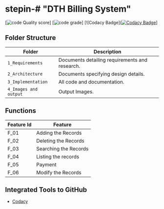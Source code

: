 # stepin-# "DTH Billing System"

[![code Quality score](https://www.code-inspector.com/project/28281/score/svg)]
[![code grade](https://www.code-inspector.com/project/28281/status/svg)]
[![Codacy Badge]([![Codacy Badge](https://app.codacy.com/project/badge/Grade/9e99131ccd144a4ebcd3d449c88b9555)](https://www.codacy.com/gh/SOOGURESH/Stepin-DTH-Billing-System/dashboard?utm_source=github.com&amp;utm_medium=referral&amp;utm_content=SOOGURESH/Stepin-DTH-Billing-System&amp;utm_campaign=Badge_Grade)]

## Folder Structure
Folder               | Description
-------------------  | -----------------------------------------
`1_Requirements`     | Documents detailing requirements and research.
`2_Architecture`     | Documents specifying design details.
`3_Implementation`   | All code and documentation.
`4_Images and output`| Output Images.

## Functions 

| Feature Id | Feature |
| -----------|---------|
|F_01| Adding the Records  |
|F_02| Deleting the Records  |
|F_03| Searching the Records |
|F_04| Listing the records |
|F_05| Payment |
|F_06| Modify the Records|


## Integrated Tools to GitHub
*  [Codacy](https://www.codacy.com/)